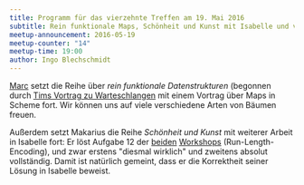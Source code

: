 ```yaml
---
title: Programm für das vierzehnte Treffen am 19. Mai 2016
subtitle: Rein funktionale Maps, Schönheit und Kunst mit Isabelle und vielleicht (Ko-)Algebren
meetup-announcement: 2016-05-19
meetup-counter: "14"
meetup-time: 19:00
author: Ingo Blechschmidt
---
```


[Marc](https://github.com/mnieper) setzt die Reihe über *rein funktionale
Datenstrukturen* (begonnen durch [Tims Vortrag zu
Warteschlangen](/posts/2015-12-04-zehntes-treffen.html) mit einem Vortrag über
Maps in Scheme fort. Wir können uns auf viele verschiedene Arten von Bäumen
freuen.

Außerdem setzt Makarius die Reihe *Schönheit und Kunst* mit weiterer Arbeit in Isabelle fort:
Er löst Aufgabe 12 der
[beiden](https://github.com/curry-club-aux/haskell-workshop/raw/gh-pages/uebung.pdf)
[Workshops](https://github.com/curry-club-aux/haskell-workshop/raw/gh-pages/uebung2.pdf)
(Run-Length-Encoding), und zwar erstens "diesmal wirklich" und zweitens absolut
vollständig. Damit ist natürlich gemeint, dass er die Korrektheit seiner Lösung
in Isabelle beweist.
